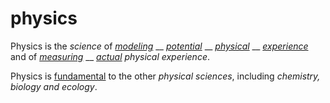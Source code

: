 # physics

Physics is the _science_ of [_modeling_](https://github.com/gcassel/Modular-Organization-Terminology/blob/master/terms/model.md) __ [_potential_](https://github.com/gcassel/Modular-Organization-Terminology/blob/master/terms/potential.md) __ [_physical_](https://github.com/gcassel/Modular-Organization-Terminology/blob/master/terms/physical.md) __ [_experience_](https://github.com/gcassel/Modular-Organization-Terminology/blob/master/terms/experience.md) and of [_measuring_](https://github.com/gcassel/Modular-Organization-Terminology/blob/master/terms/measure.md) __ [_actual_](https://github.com/gcassel/Modular-Organization-Terminology/blob/master/terms/active.md) _physical experience_.

Physics is [fundamental](https://github.com/gcassel/Modular-Organization-Terminology/blob/master/terms/base.md) to the other _physical sciences_, including _chemistry, biology and ecology_.
